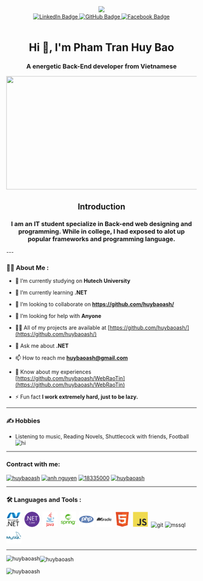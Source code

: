 <div id="header" align="center">
  <img src="https://camo.githubusercontent.com/cae12fddd9d6982901d82580bdf321d81fb299141098ca1c2d4891870827bf17/68747470733a2f2f6d69726f2e6d656469756d2e636f6d2f6d61782f313336302f302a37513379765349765f7430696f4a2d5a2e676966" width="100"/>
  <div id="badges">
  <a href="https://www.linkedin.com/in/huybaoash/">
    <img src="https://img.shields.io/badge/LinkedIn-blue?style=for-the-badge&logo=linkedin&logoColor=white" alt="LinkedIn Badge"/>
  </a>
  <a href="https://github.com/huybaoash">
    <img src="https://img.shields.io/badge/GitHub-black?style=for-the-badge&logo=github&logoColor=white" alt="GitHub Badge"/>
  </a>
  <a href="https://www.facebook.com/huybaoash">
    <img src="https://img.shields.io/badge/Facebook-blue?style=for-the-badge&logo=facebook&logoColor=white" alt="Facebook Badge"/>
  </a>
</div>
  <img src="https://komarev.com/ghpvc/?username=huybaoash&style=flat-square&color=blue" alt=""/>

</div>

<h1 align="center">Hi 👋, I'm Pham Tran Huy Bao</h1>
<h3 align="center">A energetic Back-End developer from Vietnamese</h3>

<div align="center">
  <img src="https://media.giphy.com/media/dWesBcTLavkZuG35MI/giphy.gif" width="600" height="300"/>
</div>

<h2 align="center">Introduction</h3>
<h3 align="center">I am an IT student specialize in Back-end web designing and programming. While in college, I had exposed to alot up popular frameworks and programming language.</h3>
---

### :woman_technologist: About Me :

- 🔭 I’m currently studying on **Hutech University**

- 🌱 I’m currently learning **.NET**

- 👯 I’m looking to collaborate on **https://github.com/huybaoash/**

- 🤝 I’m looking for help with **Anyone**

- 👨‍💻 All of my projects are available at [https://github.com/huybaoash/](https://github.com/huybaoash/)

- 💬 Ask me about **.NET**

- 📫 How to reach me **huybaoash@gmail.com**

- 📄 Know about my experiences [https://github.com/huybaoash/WebRaoTin](https://github.com/huybaoash/WebRaoTin)

- ⚡ Fun fact **I work extremely hard, just to be lazy.**

---

### :writing_hand: Hobbies
- Listening to music, Reading Novels, Shuttlecock with friends, Football <img src="https://www.icegif.com/wp-content/uploads/smiley-face-icegif-3.gif" width="50px" alt="hi">

---


<h3 align="left">Contract with me:</h3>
<p align="left">
<a href="https://dev.to/huybaoash" target="blank"><img align="center" src="https://raw.githubusercontent.com/rahuldkjain/github-profile-readme-generator/master/src/images/icons/Social/devto.svg" alt="huybaoash" height="30" width="40" /></a>
<a href="https://www.linkedin.com/in/huybaoash/" target="blank"><img align="center" src="https://raw.githubusercontent.com/rahuldkjain/github-profile-readme-generator/master/src/images/icons/Social/linked-in-alt.svg" alt="anh nguyen" height="30" width="40" /></a>
<a href="https://stackoverflow.com/users/18608767/" target="blank"><img align="center" src="https://raw.githubusercontent.com/rahuldkjain/github-profile-readme-generator/master/src/images/icons/Social/stack-overflow.svg" alt="18335000" height="30" width="40" /></a>
<a href="https://fb.com/huybaoash" target="blank"><img align="center" src="https://raw.githubusercontent.com/rahuldkjain/github-profile-readme-generator/master/src/images/icons/Social/facebook.svg" alt="huybaoash" height="30" width="40" /></a>
</p>

---

### :hammer_and_wrench: Languages and Tools :
<div>
  <img src="https://github.com/devicons/devicon/blob/master/icons/dot-net/dot-net-original-wordmark.svg" title=".NET" alt=".NET" width="40" height="40"/>&nbsp;
  <img src="https://github.com/devicons/devicon/blob/master/icons/dotnetcore/dotnetcore-original.svg" title=".NET" alt=".NET" width="40" height="40"/>&nbsp;
  <img src="https://github.com/devicons/devicon/blob/master/icons/java/java-original-wordmark.svg" title="Java" alt="Java" width="40" height="40"/>&nbsp;
  <img src="https://github.com/devicons/devicon/blob/master/icons/spring/spring-original-wordmark.svg" title="Spring" alt="Spring" width="40" height="40"/>&nbsp;
  <img src="https://raw.githubusercontent.com/devicons/devicon/1119b9f84c0290e0f0b38982099a2bd027a48bf1/icons/php/php-plain.svg" title="PHP" alt="PHP" width="40" height="40"/>&nbsp;
  <img src="https://github.com/devicons/devicon/blob/master/icons/gradle/gradle-plain-wordmark.svg"  title="CSS3" alt="CSS" width="40" height="40"/>&nbsp;
  <img src="https://github.com/devicons/devicon/blob/master/icons/html5/html5-original.svg" title="HTML5" alt="HTML" width="40" height="40"/>&nbsp;
  <img src="https://github.com/devicons/devicon/blob/master/icons/javascript/javascript-original.svg" title="JavaScript" alt="JavaScript" width="40" height="40"/>&nbsp;
  <img src="https://www.vectorlogo.zone/logos/git-scm/git-scm-icon.svg" alt="git" width="40" height="40"/>
  <img src="https://www.svgrepo.com/show/303229/microsoft-sql-server-logo.svg" alt="mssql" width="40" height="40"/>&nbsp;
  <img src="https://raw.githubusercontent.com/devicons/devicon/1119b9f84c0290e0f0b38982099a2bd027a48bf1/icons/mysql/mysql-plain-wordmark.svg" alt="mssql" width="40" height="40"/>&nbsp;
</div>

---

<p><img align="left" src="https://github-readme-stats.vercel.app/api/top-langs?username=huybaoash&theme=dark&background=000000&show_icons=true&locale=en&layout=compact&hide=ruby,xslt" alt="huybaoash" /></p>

<p><img align="center" src="https://github-readme-stats.vercel.app/api?username=huybaoash&theme=dark&background=000000&show_icons=true&locale=en" alt="huybaoash" /></p>

<p><img align="center" src="https://github-readme-streak-stats.herokuapp.com/?user=huybaoash&theme=dark&background=000000" alt="huybaoash" /></p>
